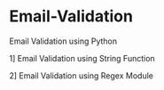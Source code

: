 # Email-Validation

Email Validation using Python 

1] Email Validation using String Function

2] Email Validation using Regex Module
